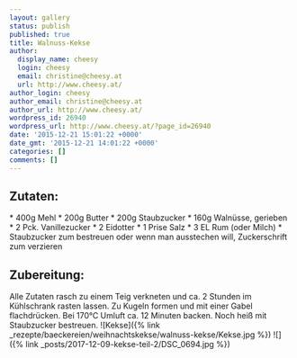 ```yaml
---
layout: gallery
status: publish
published: true
title: Walnuss-Kekse
author:
  display_name: cheesy
  login: cheesy
  email: christine@cheesy.at
  url: http://www.cheesy.at/
author_login: cheesy
author_email: christine@cheesy.at
author_url: http://www.cheesy.at/
wordpress_id: 26940
wordpress_url: http://www.cheesy.at/?page_id=26940
date: '2015-12-21 15:01:22 +0000'
date_gmt: '2015-12-21 14:01:22 +0000'
categories: []
comments: []
---
```

## Zutaten:
\* 400g Mehl
\* 200g Butter
\* 200g Staubzucker
\* 160g Walnüsse, gerieben
\* 2 Pck. Vanillezucker
\* 2 Eidotter
\* 1 Prise Salz
\* 3 EL Rum (oder Milch)
\* Staubzucker zum bestreuen oder wenn man ausstechen will, Zuckerschrift zum verzieren
## Zubereitung:
Alle Zutaten rasch zu einem Teig verkneten und ca. 2 Stunden im Kühlschrank rasten lassen. Zu Kugeln formen und mit einer Gabel flachdrücken. Bei 170°C Umluft ca. 12 Minuten backen. Noch heiß mit Staubzucker bestreuen.
![Kekse]({% link _rezepte/baeckereien/weihnachtskekse/walnuss-kekse/Kekse.jpg %})
![]({% link _posts/2017-12-09-kekse-teil-2/DSC_0694.jpg %})
